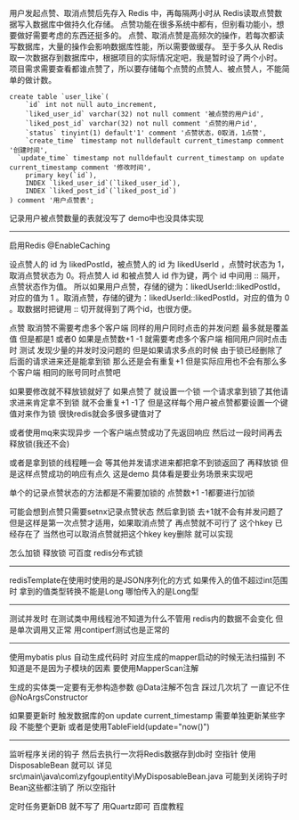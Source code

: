 用户发起点赞、取消点赞后先存入 Redis 中，再每隔两小时从 Redis读取点赞数据写入数据库中做持久化存储。
点赞功能在很多系统中都有，但别看功能小，想要做好需要考虑的东西还挺多的。
点赞、取消点赞是高频次的操作，若每次都读写数据库，大量的操作会影响数据库性能，所以需要做缓存。
至于多久从 Redis 取一次数据存到数据库中，根据项目的实际情况定吧，我是暂时设了两个小时。
项目需求需要查看都谁点赞了，所以要存储每个点赞的点赞人、被点赞人，不能简单的做计数。

``` 
create table `user_like`(
    `id` int not null auto_increment,
    `liked_user_id` varchar(32) not null comment '被点赞的用户id',
    `liked_post_id` varchar(32) not null comment '点赞的用户id',
    `status` tinyint(1) default'1' comment '点赞状态，0取消，1点赞',
    `create_time` timestamp not nulldefault current_timestamp comment '创建时间',
  `update_time` timestamp not nulldefault current_timestamp on update current_timestamp comment '修改时间',
    primary key(`id`),
    INDEX `liked_user_id`(`liked_user_id`),
    INDEX `liked_post_id`(`liked_post_id`)
) comment '用户点赞表';
```
记录用户被点赞数量的表就没写了 demo中也没具体实现

---
启用Redis
@EnableCaching

设点赞人的 id 为 likedPostId，被点赞人的 id 为 likedUserId ，点赞时状态为 1，取消点赞状态为 0。将点赞人 id 和被点赞人 id 作为键，两个 id 中间用 :: 隔开，点赞状态作为值。
所以如果用户点赞，存储的键为：likedUserId::likedPostId，对应的值为 1 。取消点赞，存储的键为：likedUserId::likedPostId，对应的值为 0 。取数据时把键用 :: 切开就得到了两个id，也很方便。

点赞 取消赞不需要考虑多个客户端 同样的用户同时点击的并发问题 最多就是覆盖值 但是都是1 或者0
如果是点赞数+1 -1 就需要考虑多个客户端 相同用户同时点击时
测试 发现少量的并发时没问题的  但是如果请求多点的时候 由于锁已经删除了后面的请求进来还是能拿到锁 那么还是会有重复+1
但是实际应用也不会有那么多个客户端 相同的账号同时点赞吧

如果要修改就不释放锁就好了  如果点赞了 就设置一个锁 一个请求拿到锁了其他请求进来肯定拿不到锁 就不会重复+1 -1了
但是这样每个用户被点赞都要设置一个键值对来作为锁  很快redis就会多很多键值对了

或者使用mq来实现异步 一个客户端点赞成功了先返回响应  然后过一段时间再去释放锁(我还不会)

或者是拿到锁的线程睡一会 等其他并发请求进来都把拿不到锁返回了 再释放锁  但是这样点赞成功的响应有点久
这是demo 具体看是要业务场景来实现吧

单个的记录点赞状态的方法都是不需要加锁的
点赞数+1 -1都要进行加锁

可能会想到点赞只需要setnx记录点赞状态 然后拿到锁 去+1就不会有并发问题了
但是这样是第一次点赞才适用，如果取消点赞了 再点赞就不可行了 这个hkey 已经存在了
当然也可以取消点赞就把这个hkey key删除 就可以实现

怎么加锁 释放锁 可百度 redis分布式锁



---
redisTemplate在使用时使用的是JSON序列化的方式
如果传入的值不超过int范围时  拿到的值类型转换不能是Long 哪怕传入的是Long型


---
测试并发时 在测试类中用线程池不知道为什么不管用 redis内的数据不会变化 但是单次调用又正常
用contiperf测试也是正常的

---
使用mybatis plus 自动生成代码时  对应生成的mapper启动的时候无法扫描到 不知道是不是因为子模块的因素
要使用MapperScan注解

生成的实体类一定要有无参构造参数  @Data注解不包含 踩过几次坑了 一直记不住
@NoArgsConstructor

如果要更新时 触发数据库的on update current_timestamp 需要单独更新某些字段 不能整个更新
或者是使用TableField(update="now()")

---
监听程序关闭的钩子 然后去执行一次将Redis数据存到db时 空指针
使用DisposableBean 就可以 详见src\main\java\com\zyfgoup\entity\MyDisposableBean.java
可能到关闭钩子时  Bean这些都注销了 所以空指针

定时任务更新DB 就不写了  用Quartz即可 百度教程
